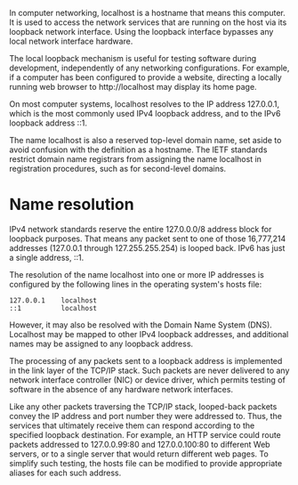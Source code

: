 In computer networking, localhost is a hostname that means this computer. It is used to access the network services that are running on the host via its loopback network interface. Using the loopback interface bypasses any local network interface hardware.

The local loopback mechanism is useful for testing software during development, independently of any networking configurations. For example, if a computer has been configured to provide a website, directing a locally running web browser to http://localhost may display its home page.

On most computer systems, localhost resolves to the IP address 127.0.0.1, which is the most commonly used IPv4 loopback address, and to the IPv6 loopback address ::1.

The name localhost is also a reserved top-level domain name, set aside to avoid confusion with the definition as a hostname. The IETF standards restrict domain name registrars from assigning the name localhost in registration procedures, such as for second-level domains.

# Name resolution

IPv4 network standards reserve the entire 127.0.0.0/8 address block for loopback purposes. That means any packet sent to one of those 16,777,214 addresses (127.0.0.1 through 127.255.255.254) is looped back. IPv6 has just a single address, ::1.

The resolution of the name localhost into one or more IP addresses is configured by the following lines in the operating system's hosts file:

```
127.0.0.1    localhost
::1          localhost
```

However, it may also be resolved with the Domain Name System (DNS). Localhost may be mapped to other IPv4 loopback addresses, and additional names may be assigned to any loopback address.

The processing of any packets sent to a loopback address is implemented in the link layer of the TCP/IP stack. Such packets are never delivered to any network interface controller (NIC) or device driver, which permits testing of software in the absence of any hardware network interfaces.

Like any other packets traversing the TCP/IP stack, looped-back packets convey the IP address and port number they were addressed to. Thus, the services that ultimately receive them can respond according to the specified loopback destination. For example, an HTTP service could route packets addressed to 127.0.0.99:80 and 127.0.0.100:80 to different Web servers, or to a single server that would return different web pages. To simplify such testing, the hosts file can be modified to provide appropriate aliases for each such address.

